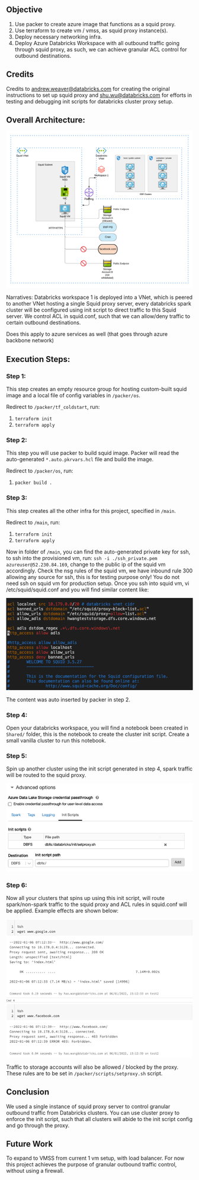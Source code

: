 ## Objective
1. Use packer to create azure image that functions as a squid proxy.
2. Use terraform to create vm / vmss, as squid proxy instance(s).
3. Deploy necessary networking infra.
4. Deploy Azure Databricks Workspace with all outbound traffic going through squid proxy, as such, we can achieve granular ACL control for outbound destinations.

## Credits

Credits to andrew.weaver@databricks.com for creating the original instructions to set up squid proxy and shu.wu@databricks.com for efforts in testing and debugging init scripts for databricks cluster proxy setup.

## Overall Architecture:
![alt text](../../../images/adb-squid-proxy.png?raw=true)

Narratives: Databricks workspace 1 is deployed into a VNet, which is peered to another VNet hosting a single Squid proxy server, every databricks spark cluster will be configured using init script to direct traffic to this Squid server. We control ACL in squid.conf, such that we can allow/deny traffic to certain outbound destinations.

Does this apply to azure services as well (that goes through azure backbone network)

## Execution Steps:
### Step 1:

This step creates an empty resource group for hosting custom-built squid image and a local file of config variables in `/packer/os`.

Redirect to `/packer/tf_coldstart`, run:
   1. `terraform init`
   2. `terraform apply`

### Step 2:

This step you will use packer to build squid image. Packer will read the auto-generated `*.auto.pkrvars.hcl` file and build the image.

Redirect to `/packer/os`, run:
   1. `packer build .`
   
### Step 3:

This step creates all the other infra for this project, specified in `/main`.

Redirect to `/main`, run:
   1. `terraform init`
   2. `terraform apply`

Now in folder of `/main`, you can find the auto-generated private key for ssh, to ssh into the provisioned vm, run:
`ssh -i ./ssh_private.pem azureuser@52.230.84.169`, change to the public ip of the squid vm accordingly. Check the nsg rules of the squid vm, we have inbound rule 300 allowing any source for ssh, this is for testing purpose only! You do not need ssh on squid vm for production setup. Once you ssh into squid vm, vi /etc/squid/squid.conf and you will find similar content like:

![alt text](../../../images/squidconf.png?raw=true)

The content was auto inserted by packer in step 2.

### Step 4:

Open your databricks workspace, you will find a notebook been created in `Shared/` folder, this is the notebook to create the cluster init script.
Create a small vanilla cluster to run this notebook.

### Step 5:
Spin up another cluster using the init script generated in step 4, spark traffic will be routed to the squid proxy.

![alt text](../../../images/setproxy.png?raw=true)

### Step 6:

Now all your clusters that spins up using this init script, will route spark/non-spark traffic to the squid proxy and ACL rules in squid.conf will be applied. Example effects are shown below:

![alt text](../../../images/http_proxy.png?raw=true)

Traffic to storage accounts will also be allowed / blocked by the proxy. These rules are to be set in `/packer/scripts/setproxy.sh` script.

## Conclusion

We used a single instance of squid proxy server to control granular outbound traffic from Databricks clusters. You can use cluster proxy to enforce the init script, such that all clusters will abide to the init script config and go through the proxy.

## Future Work

To expand to VMSS from current 1 vm setup, with load balancer. For now this project achieves the purpose of granular outbound traffic control, without using a firewall. 